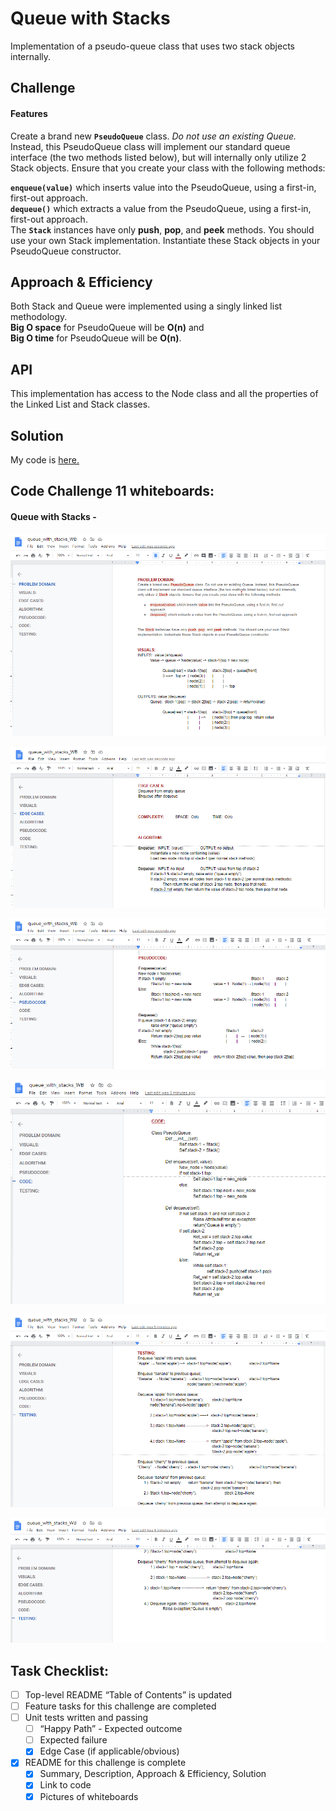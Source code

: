 # Queue with Stacks
Implementation of a pseudo-queue class that uses two stack objects internally.

## Challenge
#### Features
Create a brand new __`PseudoQueue`__ class. *Do not use an existing Queue.* Instead, this PseudoQueue class will implement our standard queue interface (the two methods listed below), but will internally only utilize 2 Stack objects. Ensure that you create your class with the following methods:

__`enqueue(value)`__ which inserts value into the PseudoQueue, using a first-in, first-out approach. <br>
__`dequeue()`__ which extracts a value from the PseudoQueue, using a first-in, first-out approach. <br>
The __`Stack`__ instances have only __push__, __pop__, and __peek__ methods. You should use your own Stack implementation. Instantiate these Stack objects in your PseudoQueue constructor.

## Approach & Efficiency
Both Stack and Queue were implemented using a singly linked list methodology. <br>
__Big O space__ for PseudoQueue will be __O(n)__ and <br>
__Big O time__ for PseudoQueue will be __O(n)__.

## API
This implementation has access to the Node class and all the properties of the Linked List and Stack classes.

## Solution
My code is [here.](./queue_with_stacks.py)

## Code Challenge 11 whiteboards:
#### Queue with Stacks - 
![CC-11 Queue-with-Stacks -1](./assets/queue_with_stacks_WB-1.png)

![CC-11 Queue-with-Stacks -2](./assets/queue_with_stacks_WB-2.png)

![CC-11 Queue-with-Stacks -3](./assets/queue_with_stacks_WB-3.png)

![CC-11 Queue-with-Stacks -4](./assets/queue_with_stacks_WB-4.png)

![CC-11 Queue-with-Stacks -5](./assets/queue_with_stacks_WB-5.png)

![CC-11 Queue-with-Stacks -6](./assets/queue_with_stacks_WB-6.png)



## Task Checklist: <br>
- [ ] Top-level README “Table of Contents” is updated <br>
- [ ] Feature tasks for this challenge are completed <br>
- [ ] Unit tests written and passing <br>
    - [ ] “Happy Path” - Expected outcome <br>
    - [ ] Expected failure <br>
    - [X] Edge Case (if applicable/obvious) <br>
- [X] README for this challenge is complete <br>
    - [X] Summary, Description, Approach & Efficiency, Solution <br>
    - [X] Link to code <br>
    - [X] Pictures of whiteboards <br>
